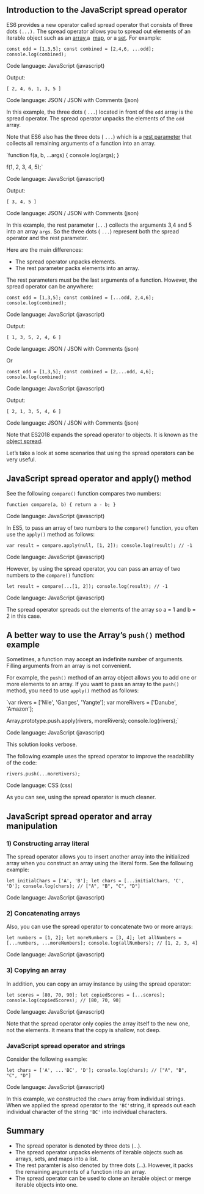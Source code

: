 ## Introduction to the JavaScript spread operator

ES6 provides a new operator called spread operator that consists of three dots `(...).` The spread operator allows you to spread out elements of an iterable object such as an [array](http://www.javascripttutorial.net/javascript-array/),a  [map](https://www.javascripttutorial.net/es6/javascript-map/), or a [set](https://www.javascripttutorial.net/es6/javascript-set/). For example:

`const odd = [1,3,5];
const combined = [2,4,6, ...odd];
console.log(combined);`

Code language: JavaScript (javascript)

Output:

`[ 2, 4, 6, 1, 3, 5 ]`

Code language: JSON / JSON with Comments (json)

In this example, the three dots ( `...`) located in front of the `odd` array is the spread operator. The spread operator unpacks the elements of the `odd` array.

Note that ES6 also has the three dots ( `...`) which is a [rest parameter](https://www.javascripttutorial.net/es6/javascript-rest-parameters/) that collects all remaining arguments of a function into an array.

`function f(a, b, ...args) {
	console.log(args);
}

f(1, 2, 3, 4, 5);` 

Code language: JavaScript (javascript)

Output:

`[ 3, 4, 5 ]`

Code language: JSON / JSON with Comments (json)

In this example, the rest parameter (`...`) collects the arguments 3,4 and 5 into an array `args`. So the three dots ( `...`) represent both the spread operator and the rest parameter.

Here are the main differences:

-   The spread operator unpacks elements.
-   The rest parameter packs elements into an array.

The rest parameters must be the last arguments of a function. However, the spread operator can be anywhere:

`const odd = [1,3,5];
const combined = [...odd, 2,4,6];
console.log(combined);`

Code language: JavaScript (javascript)

Output:

`[ 1, 3, 5, 2, 4, 6 ]`

Code language: JSON / JSON with Comments (json)

Or

`const odd = [1,3,5];
const combined = [2,...odd, 4,6];
console.log(combined);`

Code language: JavaScript (javascript)

Output:

`[ 2, 1, 3, 5, 4, 6 ]`

Code language: JSON / JSON with Comments (json)

Note that ES2018 expands the spread operator to objects. It is known as the [object spread](https://www.javascripttutorial.net/es-next/javascript-object-spread/).

Let’s take a look at some scenarios that using the spread operators can be very useful.

## JavaScript spread operator and apply() method

See the following `compare()` function compares two numbers:

`function compare(a, b) {
    return a - b;
}`

Code language: JavaScript (javascript)

In ES5, to pass an array of two numbers to the `compare()` function, you often use the `apply()` method as follows:

`var result = compare.apply(null, [1, 2]);
console.log(result); // -1`

Code language: JavaScript (javascript)

However, by using the spread operator, you can pass an array of two numbers to the `compare()` function:

`let result = compare(...[1, 2]);
console.log(result); // -1`

Code language: JavaScript (javascript)

The spread operator spreads out the elements of the array so a = 1 and b = 2 in this case.

## A better way to use the Array’s `push()` method example

Sometimes, a function may accept an indefinite number of arguments. Filling arguments from an array is not convenient.

For example, the `push()` method of an array object allows you to add one or more elements to an array. If you want to pass an array to the `push()` method, you need to use `apply()` method as follows:

`var rivers = ['Nile', 'Ganges', 'Yangte'];
var moreRivers = ['Danube', 'Amazon'];

Array.prototype.push.apply(rivers, moreRivers);
console.log(rivers);`

Code language: JavaScript (javascript)

This solution looks verbose.

The following example uses the spread operator to improve the readability of the code:

`rivers.push(...moreRivers);`

Code language: CSS (css)

As you can see, using the spread operator is much cleaner.

## JavaScript spread operator and array manipulation

### 1) Constructing array literal

The spread operator allows you to insert another array into the initialized array when you construct an array using the literal form. See the following example:

`let initialChars = ['A', 'B'];
let chars = [...initialChars, 'C', 'D'];
console.log(chars); // ["A", "B", "C", "D"]`

Code language: JavaScript (javascript)

### 2) Concatenating arrays

Also, you can use the spread operator to concatenate two or more arrays:

`let numbers = [1, 2];
let moreNumbers = [3, 4];
let allNumbers = [...numbers, ...moreNumbers];
console.log(allNumbers); // [1, 2, 3, 4]`

Code language: JavaScript (javascript)

### 3) Copying an array

In addition, you can copy an array instance by using the spread operator:

`let scores = [80, 70, 90];
let copiedScores = [...scores];
console.log(copiedScores); // [80, 70, 90]`

Code language: JavaScript (javascript)

Note that the spread operator only copies the array itself to the new one, not the elements. It means that the copy is shallow, not deep.

### JavaScript spread operator and strings

Consider the following example:

`let chars = ['A', ...'BC', 'D'];
console.log(chars); // ["A", "B", "C", "D"]`

Code language: JavaScript (javascript)

In this example, we constructed the `chars` array from individual strings. When we applied the spread operator to the `'BC'`string, it spreads out each individual character of the string `'BC'` into individual characters.

## Summary

-   The spread operator is denoted by three dots (…).
-   The spread operator unpacks elements of iterable objects such as arrays, sets, and maps into a list.
-   The rest paramter is also denoted by three dots (…). However, it packs the remaining arguments of a function into an array.
-   The spread operator can be used to clone an iterable object or merge iterable objects into one.